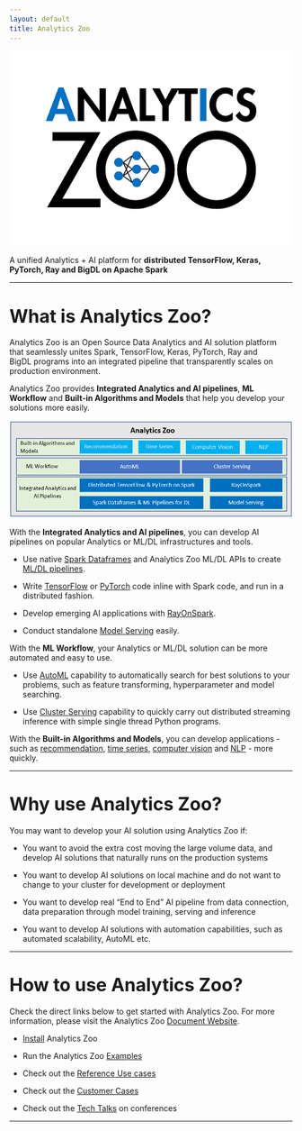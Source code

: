 ```yaml
---
layout: default
title: Analytics Zoo
---
```



[![analytics zoo logo](/assets/analytics_zoo.png)](https://analytics-zoo.github.io/master/#)

A unified Analytics + AI platform for **distributed TensorFlow, Keras, PyTorch, Ray and BigDL on Apache Spark**

---

# <font size="6"> What is Analytics Zoo? </font>

Analytics Zoo is an Open Source Data Analytics and AI solution platform that seamlessly unites Spark, TensorFlow, Keras, PyTorch, Ray and BigDL programs into an integrated pipeline that transparently scales on production environment. 

Analytics Zoo provides **Integrated Analytics and AI pipelines**, **ML Workflow** and **Built-in Algorithms and Models** that help you develop your solutions more easily. 

[![analytics zoo block](/assets/analytics_zoo_block.png)](https://analytics-zoo.github.io/master/#)

With the **Integrated Analytics and AI pipelines**, you can develop AI pipelines on popular Analytics or ML/DL infrastructures and tools. 

  - Use native [Spark Dataframes](https://analytics-zoo.github.io/master/##nnframes) and Analytics Zoo ML/DL APIs to create [ML/DL pipelines](https://analytics-zoo.github.io/master/##nnframes).

  - Write [TensorFlow](https://analytics-zoo.github.io/master/##distributed-tensorflow-and-keras-on-sparkbigdl) or [PyTorch](https://analytics-zoo.github.io/master/#ProgrammingGuide/pytorch/) code inline with Spark code, and run in a distributed fashion.

  - Develop emerging AI applications with [RayOnSpark](https://analytics-zoo.github.io/master/#ProgrammingGuide/rayonspark/). 

  - Conduct standalone [Model Serving](https://analytics-zoo.github.io/master/##model-serving) easily. 

With the **ML Workflow**, your Analytics or ML/DL solution can be more automated and easy to use.

  - Use [AutoML]() capability to automatically search for best solutions to your problems, such as feature transforming, hyperparameter and model searching. 

  - Use [Cluster Serving]() capability to quickly carry out distributed streaming inference with simple single thread Python programs.

With the **Built-in Algorithms and Models**, you can develop applications - such as [recommendation](https://analytics-zoo.github.io/master/#APIGuide/Models/recommendation/), [time series](https://analytics-zoo.github.io/master/#APIGuide/Models/anomaly-detection/), [computer vision](https://analytics-zoo.github.io/master/#APIGuide/Models/object-detection/) and [NLP](https://analytics-zoo.github.io/master/#APIGuide/Models/seq2seq/) - more quickly. 




---

# <font size="6">Why use Analytics Zoo? </font>

You may want to develop your AI solution using Analytics Zoo if:

- You want to avoid the extra cost moving the large volume data, and develop AI solutions that naturally runs on the production systems

- You want to develop AI solutions on local machine and do not want to change to your cluster for development or deployment

- You want to develop real “End to End” AI pipeline from data connection, data preparation through model training, serving and inference

- You want to develop AI solutions with automation capabilities, such as automated scalability, AutoML etc. 



---

# <font size="6">How to use Analytics Zoo? </font>

Check the direct links below to get started with Analytics Zoo. For more information, please visit the Analytics Zoo [Document Website](https://analytics-zoo.github.io/).

- [Install](https://analytics-zoo.github.io/master/##PythonUserGuide/install/) Analytics Zoo

- Run the Analytics Zoo [Examples](https://analytics-zoo.github.io/master/#PythonUserGuide/examples/) 

- Check out the [Reference Use cases](https://analytics-zoo.github.io/master/#ProgrammingGuide/usercases-overview/) 

- Check out the [Customer Cases](https://analytics-zoo.github.io/master/#powered-by/)

- Check out the [Tech Talks](https://analytics-zoo.github.io/master/#presentations/) on conferences 



---





